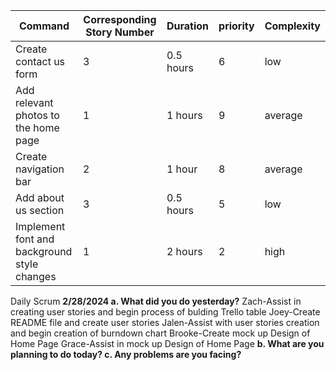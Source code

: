 | Command | Corresponding Story Number | Duration | priority | Complexity |
| --- | --- | --- | --- | --- |
| Create contact us form | 3 | 0.5 hours | 6 | low |
| Add relevant photos to the home page | 1 | 1 hours | 9 | average |
| Create navigation bar | 2 | 1 hour | 8 | average |
| Add about us section | 3 | 0.5 hours | 5 | low |
| Implement font and background style changes | 1 | 2 hours | 2 | high |


Daily Scrum
**2/28/2024
a. What did you do yesterday?**
Zach-Assist in creating user stories and begin process of bulding Trello table
Joey-Create README file and create user stories
Jalen-Assist with user stories creation and begin creation of burndown chart
Brooke-Create mock up Design of Home Page
Grace-Assist in mock up Design of Home Page
**b. What are you planning to do today?
c. Any problems are you facing?**
